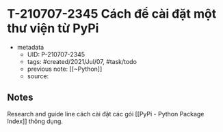 # T-210707-2345 Cách để cài đặt một thư viện từ PyPi

- metadata
	- UID: P-210707-2345
	- tags: #created/2021/Jul/07, #task/todo 
	- previous note: [[~Python]]
	- source: 

## Notes
Research and guide line cách cài đặt các gói [[PyPi - Python Package Index]] thông dụng.
